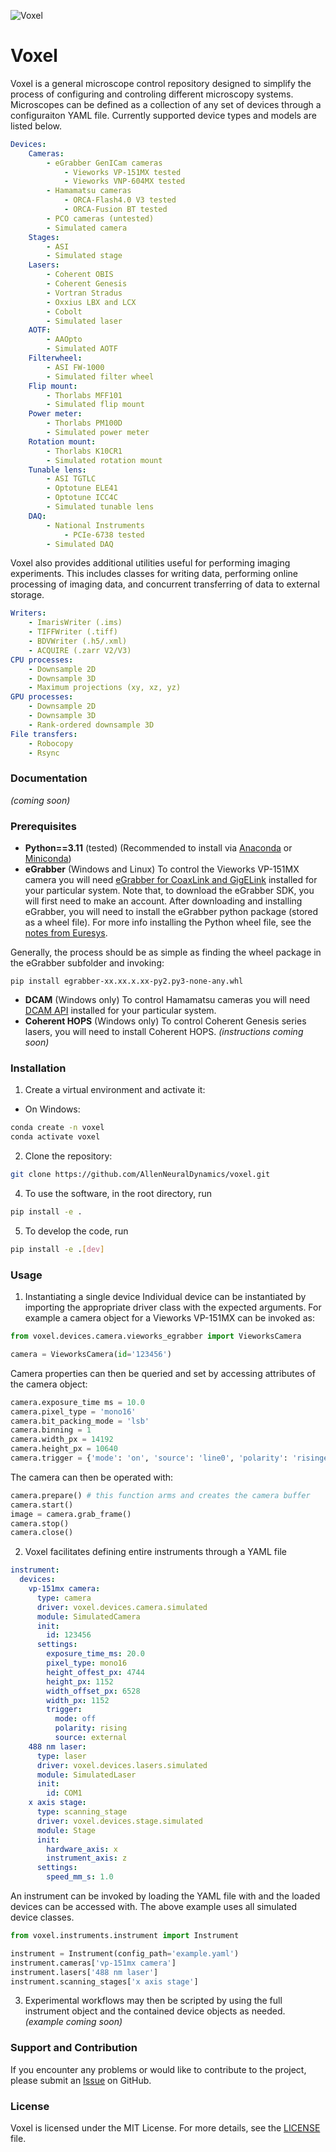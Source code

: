 ![Voxel](logo.png)
# Voxel

Voxel is a general microscope control repository designed to simplify the 
process of configuring and controling different microscopy systems. Microscopes
can be defined as a collection of any set of devices through a configuraiton
YAML file. Currently supported device types and models are listed below.

```yaml
Devices:
    Cameras:
        - eGrabber GenICam cameras
            - Vieworks VP-151MX tested
            - Vieworks VNP-604MX tested
        - Hamamatsu cameras
            - ORCA-Flash4.0 V3 tested
            - ORCA-Fusion BT tested
        - PCO cameras (untested)
        - Simulated camera
    Stages:
        - ASI
        - Simulated stage
    Lasers:
        - Coherent OBIS
        - Coherent Genesis
        - Vortran Stradus
        - Oxxius LBX and LCX
        - Cobolt
        - Simulated laser
    AOTF:
        - AAOpto
        - Simulated AOTF
    Filterwheel:
        - ASI FW-1000
        - Simulated filter wheel
    Flip mount:
        - Thorlabs MFF101
        - Simulated flip mount
    Power meter:
        - Thorlabs PM100D
        - Simulated power meter
    Rotation mount:
        - Thorlabs K10CR1
        - Simulated rotation mount
    Tunable lens:
        - ASI TGTLC
        - Optotune ELE41
        - Optotune ICC4C
        - Simulated tunable lens
    DAQ:
        - National Instruments
            - PCIe-6738 tested
        - Simulated DAQ
```

Voxel also provides additional utilities useful for performing imaging
experiments. This includes classes for writing data, performing online
processing of imaging data, and concurrent transferring of data to external
storage.

```yaml
Writers:
    - ImarisWriter (.ims)
    - TIFFWriter (.tiff)
    - BDVWriter (.h5/.xml)
    - ACQUIRE (.zarr V2/V3)
CPU processes:
    - Downsample 2D
    - Downsample 3D
    - Maximum projections (xy, xz, yz)
GPU processes:
    - Downsample 2D
    - Downsample 3D
    - Rank-ordered downsample 3D
File transfers:
    - Robocopy
    - Rsync
```

### Documentation
*(coming soon)*

### Prerequisites
- **Python==3.11** (tested) 
(Recommended to install via 
[Anaconda](https://www.anaconda.com/products/individual) or 
[Miniconda](https://docs.conda.io/en/latest/miniconda.html))
- **eGrabber** (Windows and Linux)
To control the Vieworks VP-151MX camera you will need 
[eGrabber for CoaxLink and GigELink](https://www.euresys.com/en/Support/Download-area?Series=105d06c5-6ad9-42ff-b7ce-622585ce607f) installed for your particular 
system. Note that, to download the eGrabber SDK, you will first need to make 
an account. After downloading and installing eGrabber, you will need to install 
the eGrabber python package (stored as a wheel file). For more info installing 
the Python wheel file, see the [notes from Euresys](https://documentation.euresys.com/Products/COAXLINK/COAXLINK/en-us/Content/04_eGrabber/programmers-guide/Python.htm).

Generally, the process should be as simple as finding the wheel package in the 
eGrabber subfolder and invoking:
````
pip install egrabber-xx.xx.x.xx-py2.py3-none-any.whl
````
- **DCAM** (Windows only)
To control Hamamatsu cameras you will need 
[DCAM API](https://dcam-api.com/) installed for your particular system.
- **Coherent HOPS** (Windows only)
To control Coherent Genesis series lasers, you will need to install 
Coherent HOPS. *(instructions coming soon)*

### Installation
1. Create a virtual environment and activate it:
- On Windows:
```bash
conda create -n voxel
conda activate voxel
```

2. Clone the repository:
```bash
git clone https://github.com/AllenNeuralDynamics/voxel.git
```

4. To use the software, in the root directory, run
```bash
pip install -e .
```

5. To develop the code, run
```bash
pip install -e .[dev]
```

### Usage
1. Instantiating a single device
Individual device can be instantiated by importing the appropriate driver
class with the expected arguments. For example a camera object for a Vieworks
VP-151MX can be invoked as:
```python
from voxel.devices.camera.vieworks_egrabber import VieworksCamera

camera = VieworksCamera(id='123456')
```
Camera properties can then be queried and set by accessing attributes of the
camera object:
```python
camera.exposure_time ms = 10.0
camera.pixel_type = 'mono16'
camera.bit_packing_mode = 'lsb'
camera.binning = 1
camera.width_px = 14192
camera.height_px = 10640
camera.trigger = {'mode': 'on', 'source': 'line0', 'polarity': 'risingedge'}
```
The camera can then be operated with:
```python
camera.prepare() # this function arms and creates the camera buffer
camera.start()
image = camera.grab_frame()
camera.stop()
camera.close()
```
2. Voxel facilitates defining entire instruments through a YAML file
```yaml
instrument:
  devices:
    vp-151mx camera:
      type: camera
      driver: voxel.devices.camera.simulated
      module: SimulatedCamera
      init:
        id: 123456
      settings:
        exposure_time_ms: 20.0
        pixel_type: mono16
        height_offest_px: 4744
        height_px: 1152
        width_offset_px: 6528
        width_px: 1152
        trigger:
          mode: off
          polarity: rising
          source: external
    488 nm laser:
      type: laser
      driver: voxel.devices.lasers.simulated
      module: SimulatedLaser
      init:
        id: COM1
    x axis stage:
      type: scanning_stage
      driver: voxel.devices.stage.simulated
      module: Stage
      init:
        hardware_axis: x
        instrument_axis: z
      settings:
        speed_mm_s: 1.0
```
An instrument can be invoked by loading the YAML file with and the loaded devices
can be accessed with. The above example uses all simulated device classes.
```python
from voxel.instruments.instrument import Instrument

instrument = Instrument(config_path='example.yaml')
instrument.cameras['vp-151mx camera']
instrument.lasers['488 nm laser']
instrument.scanning_stages['x axis stage']
```
3. Experimental workflows may then be scripted by using the full instrument object
and the contained device objects as needed. *(example coming soon)*

### Support and Contribution
If you encounter any problems or would like to contribute to the project, 
please submit an [Issue](https://github.com/AllenNeuralDynamics/voxel/issues) 
on GitHub.

### License
Voxel is licensed under the MIT License. For more details, see 
the [LICENSE](LICENSE) file.
